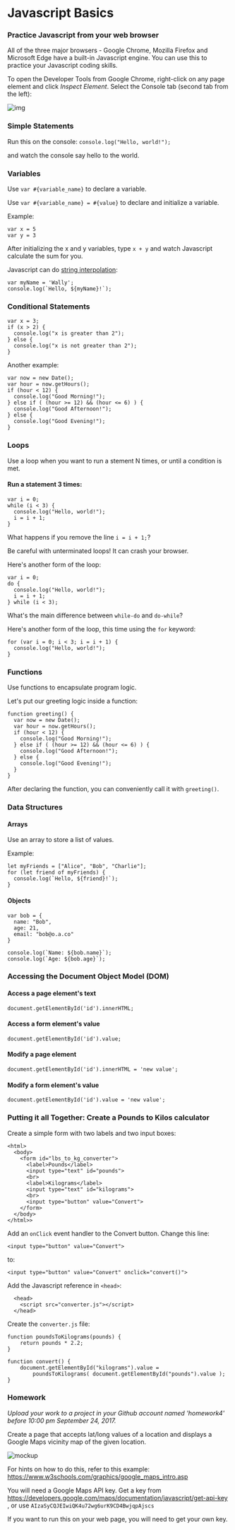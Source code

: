 # Javascript Basics

### Practice Javascript from your web browser

All of the three major browsers - Google Chrome, Mozilla Firefox and Microsoft Edge have a built-in Javascript engine. You can use this to practice your Javascript coding skills. 

To open the Developer Tools from Google Chrome, right-click on any page element and click *Inspect Element*. Select the Console tab (second tab from the left):

![img](https://github.com/JBRC-ph/EmpowermentTechnologies/raw/master/images/Chrome-Developer-Console.png)

### Simple Statements

Run this on the console: `console.log("Hello, world!");`

and watch the console say hello to the world.

### Variables

Use `var #{variable_name}` to declare a variable.

Use `var #{variable_name} = #{value}` to declare and initialize a variable.

Example:

```
var x = 5
var y = 3
```

After initializing the x and y variables, type `x + y` and watch Javascript calculate the sum for you.

Javascript can do [string interpolation](https://en.wikipedia.org/wiki/String_interpolation):

```
var myName = 'Wally';
console.log(`Hello, ${myName}!`);
```

### Conditional Statements

```
var x = 3;
if (x > 2) {
  console.log("x is greater than 2");
} else {
  console.log("x is not greater than 2");
}
```

Another example:

```
var now = new Date();
var hour = now.getHours();
if (hour < 12) {
  console.log("Good Morning!");
} else if ( (hour >= 12) && (hour <= 6) ) {
  console.log("Good Afternoon!");
} else {
  console.log("Good Evening!");
}
```

### Loops

Use a loop when you want to run a stement N times, or until a condition is met.

#### Run a statement 3 times:

```
var i = 0;
while (i < 3) {
  console.log("Hello, world!");
  i = i + 1;
}
```

What happens if you remove the line `i = i + 1;`?

Be careful with unterminated loops! It can crash your browser.

Here's another form of the loop:

```
var i = 0;
do {
  console.log("Hello, world!");
  i = i + 1;
} while (i < 3);
```

What's the main difference between `while-do` and `do-while`?

Here's another form of the loop, this time using the `for` keyword:

```
for (var i = 0; i < 3; i = i + 1) {
  console.log("Hello, world!");
}
```

### Functions

Use functions to encapsulate program logic.

Let's put our greeting logic inside a function:

```
function greeting() {
  var now = new Date();
  var hour = now.getHours();
  if (hour < 12) {
    console.log("Good Morning!");
  } else if ( (hour >= 12) && (hour <= 6) ) {
    console.log("Good Afternoon!");
  } else {
    console.log("Good Evening!");
  }
}
```

After declaring the function, you can conveniently call it with `greeting()`.

### Data Structures

#### Arrays

Use an array to store a list of values.

Example:

```
let myFriends = ["Alice", "Bob", "Charlie"];
for (let friend of myFriends) {
  console.log(`Hello, ${friend}!`);
}
```

#### Objects

```
var bob = {
  name: "Bob",
  age: 21,
  email: "bob@o.a.co"
}

console.log(`Name: ${bob.name}`);
console.log(`Age: ${bob.age}`);
```

### Accessing the Document Object Model (DOM)

#### Access a page element's text

```
document.getElementById('id').innerHTML;
```

#### Access a form element's value

```
document.getElementById('id').value;
```

#### Modify a page element

```
document.getElementById('id').innerHTML = 'new value';
```

#### Modify a form element's value

```
document.getElementById('id').value = 'new value';
```

### Putting it all Together: Create a Pounds to Kilos calculator

Create a simple form with two labels and two input boxes:

```
<html>
  <body>
    <form id="lbs_to_kg_converter">
      <label>Pounds</label>
      <input type="text" id="pounds">
      <br>
      <label>Kilograms</label>
      <input type="text" id="kilograms">
      <br>
      <input type="button" value="Convert">
    </form>
  </body>
</html>>
```

Add an `onClick` event handler to the Convert button. Change this line:

```
<input type="button" value="Convert">
```

to:

```
<input type="button" value="Convert" onclick="convert()">
```

Add the Javascript reference in `<head>`:

```
  <head>
    <script src="converter.js"></script>
  </head>
```

Create the `converter.js` file:

```
function poundsToKilograms(pounds) {
    return pounds * 2.2;
}

function convert() {
    document.getElementById("kilograms").value = 
        poundsToKilograms( document.getElementById("pounds").value );
}
```

### Homework

_Upload your work to a project in your Github account named 'homework4' before 10:00 pm September 24, 2017._

Create a page that accepts lat/long values of a location and displays a Google Maps vicinity map of the given location.

![mockup](https://github.com/JBRC-ph/EmpowermentTechnologies/raw/master/images/map-homework-mockup.png)

For hints on how to do this, refer to this example: https://www.w3schools.com/graphics/google_maps_intro.asp

You will need a Google Maps API key. Get a key from https://developers.google.com/maps/documentation/javascript/get-api-key
, or use `AIzaSyCQJEIwiQK4u72wg6urK9CD4BwjqpAjscs`

If you want to run this on your web page, you will need to get your own key.
